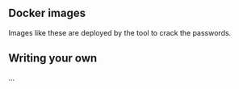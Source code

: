 ## Docker images
Images like these are deployed by the tool to crack the passwords.

## Writing your own
...